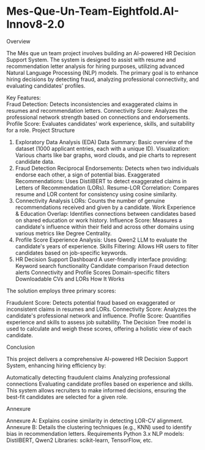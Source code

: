 # Mes-Que-Un-Team-Eightfold.AI-Innov8-2.0
Overview

The Més que un team project involves building an AI-powered HR Decision Support System. The system is designed to assist with resume and recommendation letter analysis for hiring purposes, utilizing advanced Natural Language Processing (NLP) models. The primary goal is to enhance hiring decisions by detecting fraud, analyzing professional connectivity, and evaluating candidates' profiles.

Key Features:   
Fraud Detection: Detects inconsistencies and exaggerated claims in resumes and recommendation letters.
Connectivity Score: Analyzes the professional network strength based on connections and endorsements.
Profile Score: Evaluates candidates' work experience, skills, and suitability for a role.
Project Structure

1. Exploratory Data Analysis (EDA)
Data Summary: Basic overview of the dataset (1000 applicant entries, each with a unique ID).
Visualization: Various charts like bar graphs, word clouds, and pie charts to represent candidate data.
2. Fraud Detection
Reciprocal Endorsements: Detects when two individuals endorse each other, a sign of potential bias.
Exaggerated Recommendations: Uses DistilBERT to detect exaggerated claims in Letters of Recommendation (LORs).
Resume-LOR Correlation: Compares resume and LOR content for consistency using cosine similarity.
3. Connectivity Analysis
LORs: Counts the number of genuine recommendations received and given by a candidate.
Work Experience & Education Overlap: Identifies connections between candidates based on shared education or work history.
Influence Score: Measures a candidate's influence within their field and across other domains using various metrics like Degree Centrality.
4. Profile Score
Experience Analysis: Uses Qwen2 LLM to evaluate the candidate's years of experience.
Skills Filtering: Allows HR users to filter candidates based on job-specific keywords.
5. HR Decision Support Dashboard
A user-friendly interface providing:
Keyword search functionality
Candidate comparison
Fraud detection alerts
Connectivity and Profile Scores
Domain-specific filters
Downloadable CVs and LORs
How It Works

The solution employs three primary scores:

Fraudulent Score: Detects potential fraud based on exaggerated or inconsistent claims in resumes and LORs.
Connectivity Score: Analyzes the candidate's professional network and influence.
Profile Score: Quantifies experience and skills to assess job suitability.
The Decision Tree model is used to calculate and weigh these scores, offering a holistic view of each candidate.

Conclusion

This project delivers a comprehensive AI-powered HR Decision Support System, enhancing hiring efficiency by:

Automatically detecting fraudulent claims
Analyzing professional connections
Evaluating candidate profiles based on experience and skills.
This system allows recruiters to make informed decisions, ensuring the best-fit candidates are selected for a given role.

Annexure

Annexure A: Explains cosine similarity in detecting LOR-CV alignment.
Annexure B: Details the clustering techniques (e.g., KNN) used to identify bias in recommendation letters.
Requirements
Python 3.x
NLP models: DistilBERT, Qwen2
Libraries: scikit-learn, TensorFlow, etc.







